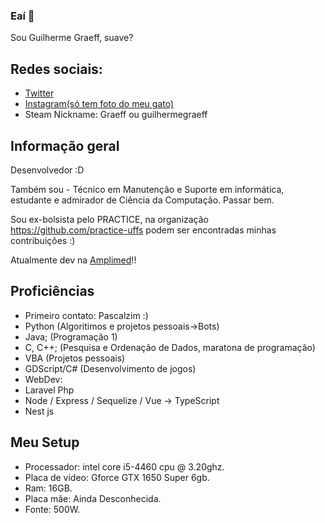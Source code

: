 ### Eaí 👋
Sou Guilherme Graeff, suave? 
## Redes sociais:
* [Twitter](https://twitter.com/gelermoalegre/)
* [Instagram(só tem foto do meu gato)](https://www.instagram.com/graeff.guilherme/)
* Steam Nickname: Graeff ou guilhermegraeff

## Informação geral
Desenvolvedor :D

Também sou  - Técnico em Manutenção e Suporte em informática, estudante e admirador de Ciência da Computação.
Passar bem.

Sou ex-bolsista pelo PRACTICE, na organização https://github.com/practice-uffs podem ser encontradas minhas contribuições :)

Atualmente dev na [Amplimed](https://www.amplimed.com.br/)!!
	
## Proficiências
* Primeiro contato: Pascalzim :)
* Python (Algoritimos e projetos pessoais->Bots)
* Java; (Programação 1)
* C, C++; (Pesquisa e Ordenação de Dados, maratona de programação)
* VBA (Projetos pessoais)
* GDScript/C# (Desenvolvimento de jogos)
* WebDev:
* Laravel Php
* Node / Express / Sequelize / Vue -> TypeScript
* Nest js
	
## Meu Setup
* Processador: intel core i5-4460 cpu @ 3.20ghz.
* Placa de vídeo: Gforce GTX 1650 Super 6gb.
* Ram: 16GB.
* Placa mãe: Ainda Desconhecida.
* Fonte: 500W.

<!--<div>
  <a href="https://github.com/guilhermegraeff">
  <img height="180em" src="https://github-readme-stats.vercel.app/api?username=guilhermegraeff&show_icons=true&theme=dark&include_all_commits=true&count_private=true"/>
  <img height="180em" src="https://github-readme-stats.vercel.app/api/top-langs/?username=guilhermegraeff&layout=compact&langs_count=7&theme=dark"/>
</div>-->

<!--
**GuilhermeGraeff/GuilhermeGraeff** is a ✨ _special_ ✨ repository because its `README.md` (this file) appears on your GitHub profile.

Here are some ideas to get you started:

- 🔭 I’m currently working on ...
- 🌱 I’m currently learning ...
- 👯 I’m looking to collaborate on ...
- 🤔 I’m looking for help with ...
- 💬 Ask me about ...
- 📫 How to reach me: ...
- 😄 Pronouns: ...
- ⚡ Fun fact: ...
-->
